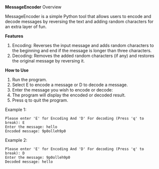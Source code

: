 **MessageEncoder**
Overview

MessageEncoder is a simple Python tool that allows users to encode and decode messages by reversing the text and adding random characters for an extra layer of fun. 

**Features**

1. Encoding: Reverses the input message and adds random characters to the beginning and end if the message is longer than three characters.
2. Decoding: Removes the added random characters (if any) and restores the original message by reversing it.


**How to Use**

1. Run the program.
2. Select E to encode a message or D to decode a message.
3. Enter the message you wish to encode or decode:
4. The program will display the encoded or decoded result.
5. Press q to quit the program.

Example 1:

```
Please enter 'E' for Encoding And 'D' For decoding (Press 'q' to break): E
Enter the message: hello
Encoded message: 9p0olleh9p0
```

Example 2:

```
Please enter 'E' for Encoding And 'D' For decoding (Press 'q' to break): D
Enter the message: 9p0olleh9p0
Decoded message: hello
```
